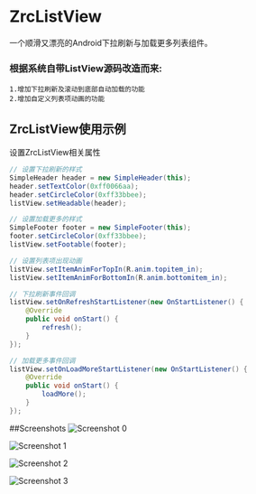 ZrcListView
===========

一个顺滑又漂亮的Android下拉刷新与加载更多列表组件。

### 根据系统自带ListView源码改造而来: ###
    1.增加下拉刷新及滚动到底部自动加载的功能
    2.增加自定义列表项动画的功能
    
## **ZrcListView使用示例** ##

设置ZrcListView相关属性<br>
```java
// 设置下拉刷新的样式
SimpleHeader header = new SimpleHeader(this);
header.setTextColor(0xff0066aa);
header.setCircleColor(0xff33bbee);
listView.setHeadable(header);

// 设置加载更多的样式
SimpleFooter footer = new SimpleFooter(this);
footer.setCircleColor(0xff33bbee);
listView.setFootable(footer);

// 设置列表项出现动画
listView.setItemAnimForTopIn(R.anim.topitem_in);
listView.setItemAnimForBottomIn(R.anim.bottomitem_in);

// 下拉刷新事件回调
listView.setOnRefreshStartListener(new OnStartListener() {
    @Override
    public void onStart() {
        refresh();
    }
});

// 加载更多事件回调
listView.setOnLoadMoreStartListener(new OnStartListener() {
    @Override
    public void onStart() {
        loadMore();
    }
});
```

##Screenshots
![Screenshot 0](https://raw.github.com/zarics/ZrcListView/master/Screenshots/0.png)

![Screenshot 1](https://raw.github.com/zarics/ZrcListView/master/Screenshots/1.png)

![Screenshot 2](https://raw.github.com/zarics/ZrcListView/master/Screenshots/2.png)

![Screenshot 3](https://raw.github.com/zarics/ZrcListView/master/Screenshots/3.png)
